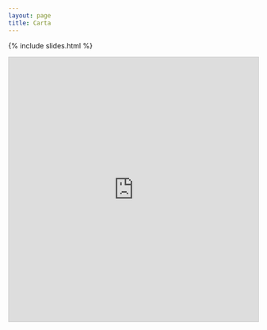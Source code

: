 ```yaml
---
layout: page
title: Carta
---
```

{% include slides.html %}

<iframe class="airtable-embed" src="https://airtable.com/embed/shrQEXQ7EjPrXxVdg?backgroundColor=cyan&viewControls=on" frameborder="0" onmousewheel="" width="100%" height="533" style="background: transparent; border: 1px solid #ccc;"></iframe>
